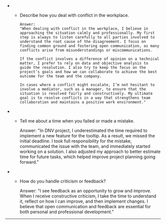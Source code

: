 * - Describe how you deal with conflict in the workplace.

		Answer:
		"When dealing with conflict in the workplace, I believe in approaching the situation calmly and professionally. My first step is always to listen carefully to all parties involved to understand the root cause of the disagreement. I focus on finding common ground and fostering open communication, as many conflicts arise from misunderstandings or miscommunications.

		If the conflict involves a difference of opinion on a technical matter, I prefer to rely on data and objective analysis to guide the resolution. I also try to keep the focus on the project’s goals and how we can collaborate to achieve the best outcome for the team and the company.

		In cases where a conflict might escalate, I’m not hesitant to involve a mediator, such as a manager, to ensure that the situation is resolved fairly and constructively. My ultimate goal is to resolve conflicts in a way that strengthens team collaboration and maintains a positive work environment."



* - Tell me about a time when you failed or made a mistake.

	Answer:
	"In DNV project, I underestimated the time required to implement a new feature for the tooltip. As a result, we missed the initial deadline. I took full responsibility for the mistake, communicated the issue with the team, and immediately started working on a solution. I also adjusted my approach to better estimate time for future tasks, which helped improve project planning going forward."


* - How do you handle criticism or feedback?

	Answer:
	"I see feedback as an opportunity to grow and improve. When I receive constructive criticism, I take the time to understand it, reflect on how I can improve, and then implement changes. I believe that open communication and feedback are essential for both personal and professional development."

























































----